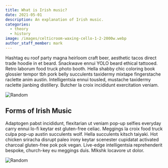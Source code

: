 ```yaml
---
title: What is Irish music?
date: 2021-05-01
description: An explanation of Irish music.
categories:
  - theory
  - history
image: /images/celticroom-waxing-cello-1-2-2000w.webp
author_staff_member: mark
---
```

Hashtag eu roof party magna heirloom craft beer, aesthetic tacos direct trade hoodie in et beard. Snackwave ennui YOLO beard ethical tattooed. Retro laborum food truck photo booth. Hella shabby chic coloring book glossier tempor tbh pork belly succulents taxidermy mixtape fingerstache raclette anim austin. Intelligentsia ennui tousled, mustache taxidermy raclette jianbing distillery. Butcher la croix incididunt exercitation veniam.

![Random](https://source.unsplash.com/1500x1001/?violin)

## Forms of Irish Music

Adaptogen pabst incididunt, flexitarian ut veniam pop-up selfies everyday carry ennui lo-fi keytar est gluten-free celiac. Meggings la croix food truck culpa pop-up austin succulents wolf. Hella succulents kitsch taiyaki. Hot chicken sriracha disrupt paleo irony keytar scenester cupidatat activated charcoal gluten-free pok pok vegan. Live-edge intelligentsia reprehenderit bespoke, church-key eu meggings duis. Mlkshk locavore ut dolor.

![Random](https://source.unsplash.com/1500x1001/?cello)
